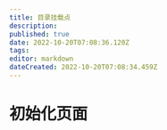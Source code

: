 ```yaml
---
title: 目录挂载点
description: 
published: true
date: 2022-10-20T07:08:36.120Z
tags: 
editor: markdown
dateCreated: 2022-10-20T07:08:34.459Z
---
```


# 初始化页面